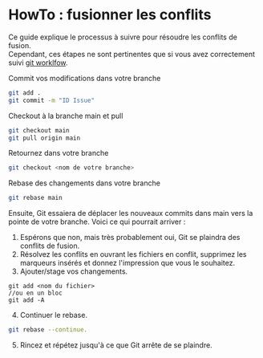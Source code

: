 # HowTo : fusionner les conflits

Ce guide explique le processus à suivre pour résoudre les conflits de fusion.\
Cependant, ces étapes ne sont pertinentes que si vous avez correctement suivi [git worklfow](./HowToGit.md).

Commit vos modifications dans votre branche
```bash
git add .
git commit -m "ID Issue"
```

Checkout à la branche main et pull
```bash
git checkout main
git pull origin main
```

Retournez dans votre branche
```bash
git checkout <nom de votre branche>
```

Rebase des changements dans votre branche
```bash
git rebase main
```

Ensuite, Git essaiera de déplacer les nouveaux commits dans main vers la pointe de votre branche. Voici ce qui pourrait arriver :

1. Espérons que non, mais très probablement oui, Git se plaindra des conflits de fusion.
2. Résolvez les conflits en ouvrant les fichiers en conflit, supprimez les marqueurs insérés et donnez l'impression que vous le souhaitez.
3. Ajouter/stage vos changements.
```
git add <nom du fichier> 
//ou en un bloc 
git add -A
```
4. Continuer le rebase.
```bash
git rebase --continue.
```
5. Rincez et répétez jusqu'à ce que Git arrête de se plaindre.